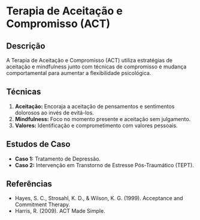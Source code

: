 # Terapia de Aceitação e Compromisso (ACT)

## Descrição
A Terapia de Aceitação e Compromisso (ACT) utiliza estratégias de aceitação e mindfulness junto com técnicas de compromisso e mudança comportamental para aumentar a flexibilidade psicológica.

## Técnicas
1. **Aceitação:** Encoraja a aceitação de pensamentos e sentimentos dolorosos ao invés de evitá-los.
2. **Mindfulness:** Foco no momento presente e aceitação sem julgamento.
3. **Valores:** Identificação e comprometimento com valores pessoais.

## Estudos de Caso
- **Caso 1:** Tratamento de Depressão.
- **Caso 2:** Intervenção em Transtorno de Estresse Pós-Traumático (TEPT).

## Referências
- Hayes, S. C., Strosahl, K. D., & Wilson, K. G. (1999). Acceptance and Commitment Therapy.
- Harris, R. (2009). ACT Made Simple.
